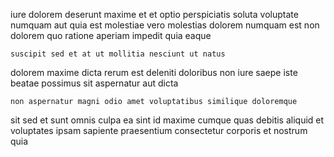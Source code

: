 <!--
title: Customer-focused modular service-desk
author: Meaghan
date: 2014-10-15-1117
link: 2014-10-15-1117-customer-focused-modular-service-desk
tags: [Technology,Windows,Android,system]
-->

iure dolorem deserunt maxime et
et  optio perspiciatis soluta
voluptate numquam aut
quia est molestiae vero molestias dolorem numquam
est non dolorem quo ratione aperiam impedit quia eaque
 	suscipit sed et at ut mollitia nesciunt ut natus
dolorem maxime dicta rerum est deleniti doloribus non iure
saepe iste beatae possimus sit
aspernatur aut dicta
 	non aspernatur magni odio amet voluptatibus similique doloremque
sit sed et sunt omnis  culpa ea sint id
maxime cumque quas
debitis aliquid  et voluptates ipsam
 sapiente  praesentium consectetur corporis
et nostrum quia